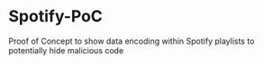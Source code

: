 # Spotify-PoC
Proof of Concept to show data encoding within Spotify playlists to potentially hide malicious code

